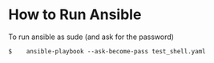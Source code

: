 # How to Run Ansible

To run ansible as sude (and ask for the password)
```
$    ansible-playbook --ask-become-pass test_shell.yaml
```
